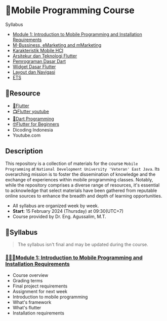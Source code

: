 # 📱Mobile Programming Course

Syllabus
- [Module 1: Introduction to Mobile Programming and Installation Requirements](#🙋🏻‍♂️module-1-introduction-to-mobile-programming-and-installation-requirements)
- [M-Bussiness, eMarketing and mMarketing]()
- [Karakteristik Mobile HCI]()
- [Arsitekur dan Teknologi Flutter]()
- [Pemrograman Dasar Dart]()
- [Widget Dasar Flutter]()
- [Layout dan Navigasi]()
- [ETS]()

## 🔗Resource
- [📱Flutter](https://docs.flutter.dev/cookbook)
- [📺Flutter youtube](https://www.youtube.com/flutterdev)
- [🎯Dart Programming](https://dart.dev/guides/language/language-tour)
- [🤓Flutter for Beginners](https://github.com/PacktPublishing/Flutter-for-Beginners-Second-Edition)
- Dicoding Indonesia
- Youtube.com


## Description
This repository is a collection of materials for the course `Mobile Programming` at `National Development University 'Veteran' East Java`. Its overarching mission is to foster the dissemination of knowledge and the exchange of experiences within mobile programming classes. Notably, while the repository comprises a diverse range of resources, it's essential to acknowledge that select materials have been gathered from reputable online sources to enhance the breadth and depth of learning opportunities.
- All syllabus are organized week by week.
- **Start**: 15 February 2024 (Thursday) at 09:30(UTC+7)
- Course provided by Dr. Eng. Agussalim, M.T.

## 📔Syllabus
> The syllabus isn't final and may be updated during the course.

### [🙋🏻‍♂️Module 1: Introduction to Mobile Programming and Installation Requirements](01-intro-to-mobile/)
- Course overview
- Grading terms
- Final project requirements
- Assignment for next week
- Introduction to mobile programming
- What's framework
- What's flutter
- Installation requirements


